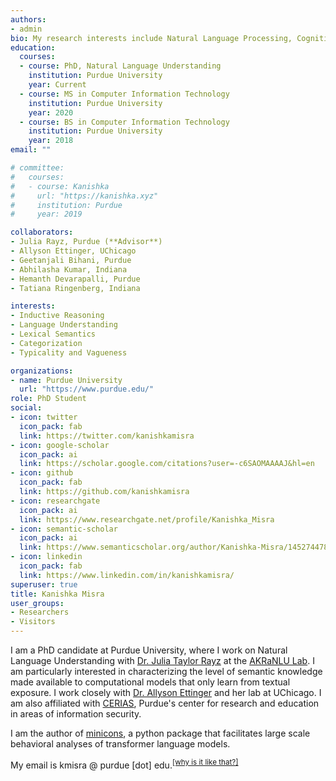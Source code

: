 ```yaml
---
authors:
- admin
bio: My research interests include Natural Language Processing, Cognitive Science, and Deep Learning.
education:
  courses:
  - course: PhD, Natural Language Understanding
    institution: Purdue University
    year: Current
  - course: MS in Computer Information Technology
    institution: Purdue University
    year: 2020
  - course: BS in Computer Information Technology
    institution: Purdue University
    year: 2018
email: ""

# committee:
#   courses:
#   - course: Kanishka
#     url: "https://kanishka.xyz"
#     institution: Purdue
#     year: 2019

collaborators:
- Julia Rayz, Purdue (**Advisor**)
- Allyson Ettinger, UChicago
- Geetanjali Bihani, Purdue
- Abhilasha Kumar, Indiana
- Hemanth Devarapalli, Purdue
- Tatiana Ringenberg, Indiana

interests:
- Inductive Reasoning
- Language Understanding
- Lexical Semantics
- Categorization
- Typicality and Vagueness

organizations:
- name: Purdue University
  url: "https://www.purdue.edu/"
role: PhD Student
social:
- icon: twitter
  icon_pack: fab
  link: https://twitter.com/kanishkamisra
- icon: google-scholar
  icon_pack: ai
  link: https://scholar.google.com/citations?user=-c6SAOMAAAAJ&hl=en
- icon: github
  icon_pack: fab
  link: https://github.com/kanishkamisra
- icon: researchgate
  icon_pack: ai
  link: https://www.researchgate.net/profile/Kanishka_Misra
- icon: semantic-scholar
  icon_pack: ai
  link: https://www.semanticscholar.org/author/Kanishka-Misra/145274478
- icon: linkedin
  icon_pack: fab
  link: https://www.linkedin.com/in/kanishkamisra/
superuser: true
title: Kanishka Misra
user_groups:
- Researchers
- Visitors
---
```


I am a PhD candidate at Purdue University, where I work on Natural Language Understanding with [Dr. Julia Taylor Rayz](https://polytechnic.purdue.edu/profile/taylo108) at the [AKRaNLU Lab](https://engineering.purdue.edu/AKRANLU/). I am particularly interested in characterizing the level of semantic knowledge made available to computational models that only learn from textual exposure. I work closely with [Dr. Allyson Ettinger](https://aetting.github.io/) and her lab at UChicago. I am also affiliated with [CERIAS](https://www.cerias.purdue.edu/), Purdue's center for research and education in areas of information security.

I am the author of [minicons](https://minicons.kanishka.website), a python package that facilitates large scale behavioral analyses of transformer language models.

<!--In 2018, I was fortunate to be awarded the Purdue Research Foundation fellowship (now known as the Ross-Lynn Graduate Student Fellowship). I then taught database fundamentals to sophomore level undergraduates for three semesters. I am currently funded by an [NSF-EAGER grant](https://www.nsf.gov/awardsearch/showAward?AWD_ID=2039605&HistoricalAwards=false) focused on using artificial intelligence techniques to develop entertainment education materials for social-engineering research.-->

<!--I enjoy mentoring students interested in Natural Language Processing, check out my CV for some examples of undergraduate projects I have mentored.--->

<!--cdsad-->

<!---{{% alert note %}}
I am currently working on projects .
{{% /alert %}}--->

My email is kmisra @ purdue [dot] edu.<sup><a href = "https://en.wikipedia.org/wiki/Address_munging">[why is it like that?]</a></sup>
